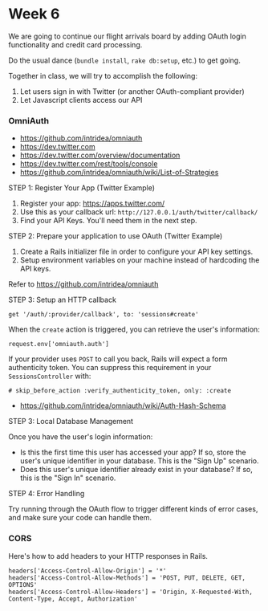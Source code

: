 # Week 6

We are going to continue our flight arrivals board by adding OAuth login functionality and credit card processing.

Do the usual dance (`bundle install`, `rake db:setup`, etc.) to get going.

Together in class, we will try to accomplish the following:

1. Let users sign in with Twitter (or another OAuth-compliant provider)
1. Let Javascript clients access our API

### OmniAuth

* https://github.com/intridea/omniauth
* https://dev.twitter.com
* https://dev.twitter.com/overview/documentation
* https://dev.twitter.com/rest/tools/console
* https://github.com/intridea/omniauth/wiki/List-of-Strategies

STEP 1: Register Your App (Twitter Example)

1. Register your app: https://apps.twitter.com/
1. Use this as your callback url: `http://127.0.0.1/auth/twitter/callback/`
1. Find your API Keys.  You'll need them in the next step.

STEP 2: Prepare your application to use OAuth (Twitter Example)

1. Create a Rails initializer file in order to configure your API key settings.
1. Setup environment variables on your machine instead of hardcoding the API keys.

Refer to https://github.com/intridea/omniauth

STEP 3: Setup an HTTP callback

`get '/auth/:provider/callback', to: 'sessions#create'`

When the `create` action is triggered, you can retrieve the user's information:

`request.env['omniauth.auth']`

If your provider uses `POST` to call you back, Rails will expect a form authenticity
token.  You can suppress this requirement in your `SessionsController` with:

`# skip_before_action :verify_authenticity_token, only: :create`

* https://github.com/intridea/omniauth/wiki/Auth-Hash-Schema

STEP 3: Local Database Management

Once you have the user's login information:

* Is this the first time this user has accessed your app? If so, store the user's unique
identifier in your database. This is the "Sign Up" scenario.
* Does this user's unique identifier already exist in your database? If so, this is the "Sign In" scenario.

STEP 4: Error Handling

Try running through the OAuth flow to trigger different kinds of error cases, and make sure your code can handle them.


### CORS

Here's how to add headers to your HTTP responses in Rails.

    headers['Access-Control-Allow-Origin'] = '*'
    headers['Access-Control-Allow-Methods'] = 'POST, PUT, DELETE, GET, OPTIONS'
    headers['Access-Control-Allow-Headers'] = 'Origin, X-Requested-With, Content-Type, Accept, Authorization'
